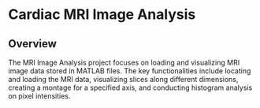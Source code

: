 # Cardiac MRI Image Analysis

## Overview
The MRI Image Analysis project focuses on loading and visualizing MRI image data stored in MATLAB files. 
The key functionalities include locating and loading the MRI data, visualizing slices along different dimensions, 
creating a montage for a specified axis, and conducting histogram analysis on pixel intensities.

